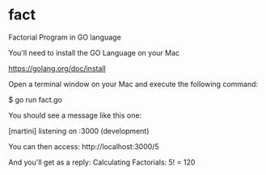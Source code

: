 # fact
Factorial Program in GO language

You'll need to install the GO Language on your Mac

https://golang.org/doc/install

Open a terminal window on your Mac and execute the following command:

$ go run fact.go

You should see a message like this one:

[martini] listening on :3000 (development)

You can then access:   http://localhost:3000/5

And you'll get as a reply:   Calculating Factorials: 5! = 120

